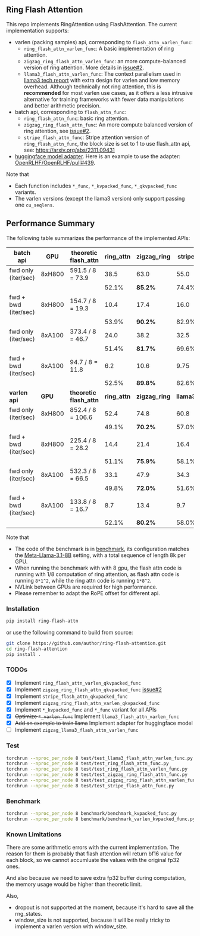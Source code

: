 ## Ring Flash Attention

This repo implements RingAttention using FlashAttention. The current implementation supports:

- varlen (packing samples) api, corresponding to `flash_attn_varlen_func`:
  - `ring_flash_attn_varlen_func`:  A basic implementation of ring attention.
  - `zigzag_ring_flash_attn_varlen_func`: an more compute-balanced version of ring attention. More details in [issue#2](https://github.com/author/ring-flash-attention/issues/2).
  - `llama3_flash_attn_varlen_func`: The context parallelism used in [llama3 tech report](https://arxiv.org/abs/2407.21783) with extra design for varlen and low memory overhead. Although technically not ring attention, this is **recommended** for most varlen use cases, as it offers a less intrusive alternative for training frameworks with fewer data manipulations and better arithmetic precision.
- batch api, corresponding to `flash_attn_func`:
  - `ring_flash_attn_func`: basic ring attention.
  - `zigzag_ring_flash_attn_func`: An more compute balanced version of ring attention, see [issue#2](https://github.com/author/ring-flash-attention/issues/2).
  - `stripe_flash_attn_func`: Stripe attention version of `ring_flash_attn_func`, the block size is set to 1 to use flash_attn api, see: https://arxiv.org/abs/2311.09431
- [huggingface model adapter](ring_flash_attn/adapters/hf_adapter.py). Here is an example to use the adapter: [OpenRLHF/OpenRLHF/pull#439](https://github.com/OpenRLHF/OpenRLHF/pull/439/files).

Note that

- Each function includes `*_func`, `*_kvpacked_func`, `*_qkvpacked_func` variants.
- The varlen versions (except the llama3 version) only support passing one `cu_seqlens`.

## Performance Summary

The following table summarizes the performance of the implemented APIs:

| batch api            | GPU     | theoretic<br />flash_attn     | ring_attn     | zigzag_ring     | stripe_attn     |
| -------------------- | ------- | ----------------------------- | ------------- | --------------- | --------------- |
| fwd only (iter/sec)  | 8xH800  | 591.5 / 8 = 73.9              | 38.5          | 63.0            | 55.0            |
|                      |         |                               | 52.1%         | **85.2%**       | 74.4%           |
| fwd + bwd (iter/sec) | 8xH800  | 154.7 / 8 = 19.3              | 10.4          | 17.4            | 16.0            |
|                      |         |                               | 53.9%         | **90.2%**       | 82.9%           |
| fwd only (iter/sec)  | 8xA100  | 373.4 / 8 = 46.7              | 24.0          | 38.2            | 32.5            |
|                      |         |                               | 51.4%         | **81.7%**       | 69.6%           |
| fwd + bwd (iter/sec) | 8xA100  | 94.7 / 8 = 11.8               | 6.2           | 10.6            | 9.75            |
|                      |         |                               | 52.5%         | **89.8%**       | 82.6%           |
| **varlen api**       | **GPU** | **theoretic<br />flash_attn** | **ring_attn** | **zigzag_ring** | **llama3_attn** |
| fwd only (iter/sec)  | 8xH800  | 852.4 / 8 = 106.6             | 52.4          | 74.8            | 60.8            |
|                      |         |                               | 49.1%         | **70.2%**       | 57.0%           |
| fwd + bwd (iter/sec) | 8xH800  | 225.4 / 8 = 28.2              | 14.4          | 21.4            | 16.4            |
|                      |         |                               | 51.1%         | **75.9%**       | 58.1%           |
| fwd only (iter/sec)  | 8xA100  | 532.3 / 8 = 66.5              | 33.1          | 47.9            | 34.3            |
|                      |         |                               | 49.8%         | **72.0%**       | 51.6%           |
| fwd + bwd (iter/sec) | 8xA100  | 133.8 / 8 = 16.7              | 8.7           | 13.4            | 9.7             |
|                      |         |                               | 52.1%         | **80.2%**       | 58.0%           |

Note that

- The code of the benchmark is in [benchmark](benchmark/), its configuration matches the [Meta-Llama-3.1-8B](https://huggingface.co/NousResearch/Meta-Llama-3.1-8B/blob/main/config.json) setting, with a total sequence of length 8k per GPU.
- When running the benchmark with with 8 gpu, the flash attn code is running with 1/8 computation of ring attention, as flash attn code is running `8*1^2`, while the ring attn code is running `1*8^2`.
- NVLink between GPUs are required for high performance.
- Please remember to adapt the RoPE offset for different api.

### Installation

```bash
pip install ring-flash-attn
```

or use the following command to build from source:

```bash
git clone https://github.com/author/ring-flash-attention.git
cd ring-flash-attention
pip install .
```

### TODOs

- [x] Implement `ring_flash_attn_varlen_qkvpacked_func`
- [x] Implement `zigzag_ring_flash_attn_qkvpacked_func` [issue#2](https://github.com/author/ring-flash-attention/issues/2)
- [x] Implement `stripe_flash_attn_qkvpacked_func`
- [x] Implement `zigzag_ring_flash_attn_varlen_qkvpacked_func`
- [x] Implement `*_kvpacked_func` and `*_func` variant for all APIs
- [x] ~~Optimize `*_varlen_func`~~ Implement `llama3_flash_attn_varlen_func`
- [x] ~~Add an example to train llama~~ Implement adapter for huggingface model
- [ ] Implement `zigzag_llama3_flash_attn_varlen_func`

### Test

```bash
torchrun --nproc_per_node 8 test/test_llama3_flash_attn_varlen_func.py
torchrun --nproc_per_node 8 test/test_ring_flash_attn_func.py
torchrun --nproc_per_node 8 test/test_ring_flash_attn_varlen_func.py
torchrun --nproc_per_node 8 test/test_zigzag_ring_flash_attn_func.py
torchrun --nproc_per_node 8 test/test_zigzag_ring_flash_attn_varlen_func.py
torchrun --nproc_per_node 8 test/test_stripe_flash_attn_func.py
```

### Benchmark

```bash
torchrun --nproc_per_node 8 benchmark/benchmark_kvpacked_func.py
torchrun --nproc_per_node 8 benchmark/benchmark_varlen_kvpacked_func.py
```

### Known Limitations

There are some arithmetic errors with the current implementation. The reason for them is probably that flash attention will return bf16 value for each block, so we cannot accumluate the values with the original fp32 ones.

And also because we need to save extra fp32 buffer during computation, the memory usage would be higher than theoretic limit.

Also,

- dropout is not supported at the moment, because it's hard to save all the rng_states.
- window_size is not supported, because it will be really tricky to implement a varlen version with window_size.
